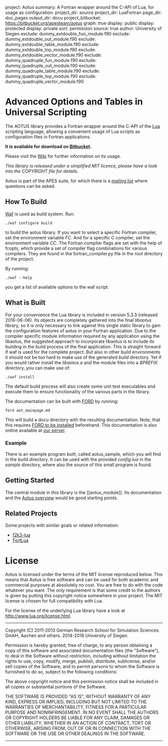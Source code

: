 project: Aotus
summary: A Fortran wrapper around the C-API of Lua, for usage as configuration.
project_dir: source
project_dir: LuaFortran
page_dir: doc_pages
output_dir: docu
project_bitbucket: https://bitbucket.org/apesteam/aotus
graph: true
display: public
display: protected
display: private
sort: permission
source: true
author: University of Siegen
exclude: dummy_extdouble_fun_module.f90
exclude: dummy_extdouble_out_module.f90
exclude: dummy_extdouble_table_module.f90
exclude: dummy_extdouble_top_module.f90
exclude: dummy_extdouble_vector_module.f90
exclude: dummy_quadruple_fun_module.f90
exclude: dummy_quadruple_out_module.f90
exclude: dummy_quadruple_table_module.f90
exclude: dummy_quadruple_top_module.f90
exclude: dummy_quadruple_vector_module.f90

Advanced Options and Tables in Universal Scripting
==================================================

The AOTUS library provides a Fortran wrapper around the C-API of the
[Lua](http://www.lua.org) scripting language, allowing a convenient usage of Lua
scripts as configuration files in Fortran applications.

**It is available for download on [Bitbucket](https://bitbucket.org/apesteam/aotus).**

Please visit the [Wiki](https://bitbucket.org/apesteam/aotus/wiki/Home)
for further information on its usage.

*This library is released under a simplified MIT licence, please have a look into the COPYRIGHT file for details.*

Aotus is part of the APES suite, for which there is a
[mailing list](https://listserv.uni-siegen.de/cgi-bin/mailman/listinfo/apes)
where questions can be asked.


How To Build
------------

[Waf](http://code.google.com/p/waf/) is used as build system.
Run:

~~~~~~~~~~~{.sh}
./waf configure build
~~~~~~~~~~~

to build the aotus library.
If you want to select a specific Fortran compiler, set the environment variable
*FC*.
And for a specific C compiler, set the environment variable *CC*.
The Fortran compiler flags are set with the help of fcopts, which provide
a set of compiler flag combinations for various compilers.
They are found in the fortran_compiler.py file in the root directory of the project.

By running:

~~~~~~~~~~~{.sh}
./waf --help
~~~~~~~~~~~

you get a list of available options to the waf script.


What is Built
-------------

For your convenience the Lua library is included in version 5.3.3 (released
2016-06-06).
Its objects are completely gathered into the final *libaotus* library, so it is
only necessary to link against this single static library to gain the
configuration features of aotus in your Fortran application.
Due to the compiler specific module information required by any application
using the libaotus, the suggested approach to incorporate libaotus is to include
its building in the build process of the final application. This is straight
forward if waf is used for the complete project. But also in other build
environments it should not be too hard to make use of the generated *build*
directory.
Yet if you would rather install the *libaotus.a* and the module files into a
*$PREFIX* directory, you can make use of:

~~~~~~~~~~~{.sh}
./waf install
~~~~~~~~~~~

The default build process will also create some unit test executables and
execute them to ensure functionality of the various parts in the library.

The documentation can be built with [FORD](https://github.com/cmacmackin/ford)
by running:

~~~~~~~~~~~{.sh}
ford aot_mainpage.md
~~~~~~~~~~~

This will build a docu directory with the resulting documentation.
Note, that this requires
[FORD to be installed](https://github.com/cmacmackin/ford#installation)
beforehand.
This documentation is also online available at
[our server](https://geb.sts.nt.uni-siegen.de/doxy/aotus/).

### Example

There is an example program built, called aotus_sample, which you will find in
the *build* directory.
It can be used with the provided *config.lua* in the *sample* directory, where
also the source of this small program is found.

Getting Started
---------------
The central module in this library is the [[aotus_module]].
Its documentation and the [Aotus overview](page/index.html) would be good
starting points.


Related Projects
----------------

Some projects with similar goals or related information:

* [f2k3-lua](https://github.com/MaikBeckmann/f2k3-lua/tree/simple)
* [FortLua](https://github.com/adolgert/FortLua)


License
=======

Aotus is licensed under the terms of the MIT license reproduced below.
This means that Aotus is free software and can be used for both academic and
commercial purposes at absolutely no cost. You are free to do with the code
whatever you want.
The only requirement is that some credit to the authors is given by putting this
copyright notice somewhere in your project.
The MIT license is chosen for full compatibility with Lua.

For the license of the underlying Lua library have a look at
http://www.lua.org/license.html.

---
Copyright (C) 2011-2013 German Research School for Simulation Sciences GmbH,
                        Aachen and others.
              2014-2016 University of Siegen.

Permission is hereby granted, free of charge, to any person obtaining a copy
of this software and associated documentation files (the "Software"), to deal
in the Software without restriction, including without limitation the rights
to use, copy, modify, merge, publish, distribute, sublicense, and/or sell
copies of the Software, and to permit persons to whom the Software is
furnished to do so, subject to the following conditions:

The above copyright notice and this permission notice shall be included in
all copies or substantial portions of the Software.

THE SOFTWARE IS PROVIDED "AS IS", WITHOUT WARRANTY OF ANY KIND, EXPRESS OR
IMPLIED, INCLUDING BUT NOT LIMITED TO THE WARRANTIES OF MERCHANTABILITY,
FITNESS FOR A PARTICULAR PURPOSE AND NONINFRINGEMENT.  IN NO EVENT SHALL THE
AUTHORS OR COPYRIGHT HOLDERS BE LIABLE FOR ANY CLAIM, DAMAGES OR OTHER
LIABILITY, WHETHER IN AN ACTION OF CONTRACT, TORT OR OTHERWISE, ARISING FROM,
OUT OF OR IN CONNECTION WITH THE SOFTWARE OR THE USE OR OTHER DEALINGS IN
THE SOFTWARE.

---
